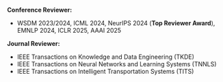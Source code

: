 **Conference Reviewer:**

- WSDM 2023/2024, ICML 2024, NeurIPS 2024 (**Top Reviewer Award**), EMNLP 2024, ICLR 2025, AAAI 2025

**Journal Reviewer:**

- IEEE Transactions on Knowledge and Data Engineering (TKDE)
- IEEE Transactions on Neural Networks and Learning Systems (TNNLS)
- IEEE Transactions on Intelligent Transportation Systems (TITS)

